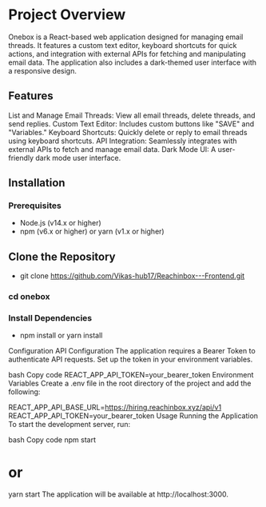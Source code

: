 # Project Overview
Onebox is a React-based web application designed for managing email threads. It features a custom text editor, keyboard shortcuts for quick actions, and integration with external APIs for fetching and manipulating email data. The application also includes a dark-themed user interface with a responsive design.

## Features
List and Manage Email Threads: View all email threads, delete threads, and send replies.
Custom Text Editor: Includes custom buttons like "SAVE" and "Variables."
Keyboard Shortcuts: Quickly delete or reply to email threads using keyboard shortcuts.
API Integration: Seamlessly integrates with external APIs to fetch and manage email data.
Dark Mode UI: A user-friendly dark mode user interface.
## Installation
### Prerequisites
- Node.js (v14.x or higher)
- npm (v6.x or higher) or yarn (v1.x or higher)

## Clone the Repository
- git clone https://github.com/Vikas-hub17/Reachinbox---Frontend.git
### cd onebox
### Install Dependencies
- npm install or
yarn install

Configuration
API Configuration
The application requires a Bearer Token to authenticate API requests. Set up the token in your environment variables.

bash
Copy code
REACT_APP_API_TOKEN=your_bearer_token
Environment Variables
Create a .env file in the root directory of the project and add the following:


REACT_APP_API_BASE_URL=https://hiring.reachinbox.xyz/api/v1
REACT_APP_API_TOKEN=your_bearer_token
Usage
Running the Application
To start the development server, run:

bash
Copy code
npm start
# or
yarn start
The application will be available at http://localhost:3000.

